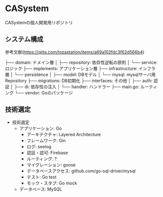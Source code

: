# CASystem
CASystemの個人開発用リポジトリ

## システム構成
参考文献(https://qiita.com/tozastation/items/a69a102fdc3f62d566b4)

├── domain: ドメイン層
│   ├── repository: 依存性逆転の原則
│   └── service: ロジック
├── implements: アプリケーション層
├── infrastructure: インフラ層
│   └── persistence
│       ├── model: DBモデル
│       └── mysql: mysqlサーバ用Repository
├── migrations: DB初期化
├── interfaces: その他
│   ├── auth: 認証
│   ├── di: 依存性の注入
│   └── handler: ハンドラー
├── main.go: ルーティング
└── vendor: Goのパッケージ

## 技術選定

- 技術選定
    - アプリケーション: Go
        - アーキテクチャ: Layered Architecture
        - フレームワーク: Gin
        - ログ: seelog
        - 認証・認可: Firebase
        - ルーティング: ?
        - マイグレーション: goose
        - データベースアクセス: github.com/go-sql-driver/mysql
        - テスト: Go test
        - モック・スタブ: Go mock
    - データベース: MySQL
